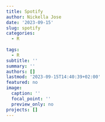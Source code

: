 ```yaml
---
title: Spotify
author: Nickella Jose
date: '2023-09-15'
slug: spotify
categories:
  - R
 
tags:
  - R
subtitle: ''
summary: ''
authors: []
lastmod: '2023-09-15T14:40:39+02:00'
featured: no
image:
  caption: ''
  focal_point: ''
  preview_only: no
projects: []
---
```

